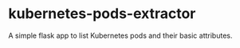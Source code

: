 # kubernetes-pods-extractor
A simple flask app to list Kubernetes pods and their basic attributes. 
